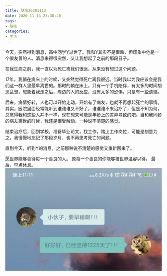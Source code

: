 ```yaml
---
title: 随笔20201113
date: 2020-11-13 23:30:40
tags:
- 随笔
categories:
- 生活
---
```


今天，突然得到消息，高中同学Y过世了。我和Y其实不是很熟，但印象中他是一个很友善的人。消息来得很突然，又让我想起了之前的那段日子。
<!-- more -->

在我生病之前，我一直以为死亡离我们很远，从来没有想过这个问题。

17年，我躺在病床上的时候，又突然觉得死亡离我很近。当时我以为我应该会是我们这一群人里最早离世的。那时的躺在床上，只有一个手机陪伴，有太多的时间胡思乱想，想象着我走之后，周边的人的反应，没有太多的恐惧，只是有一些遗憾。

后来，病情好转，人也可以开始走动，开始有了病友，也就不再想起死亡的事情。其实，医院里面经常能听到谁谁谁又不好了，谁谁谁不来治疗了，但是不知为何，总觉得我和这些人并不一样，现在想来可能是年龄上的差异导致的吧。当和我同龄的病友离世的时候，我还是很受触动，一种说不清楚的感觉。

结束治疗后，回到学校，准备毕业论文，找工作，踏上工作岗位，可能是刻意为之，我慢慢地忘记了那段岁月，也不再思考死亡的问题。

直到今天，听到Y的消息，之前那种说不清楚的感觉又重新回来了。

愿世界能够善待每一个善良的人。
原每一个善良的你能够被世界温容以待。
最后，早点休息。
![好好休息](/images/20201113.jpg)